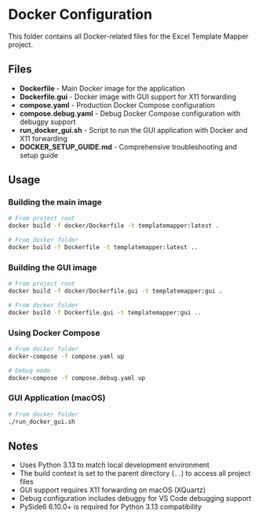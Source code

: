 # Docker Configuration

This folder contains all Docker-related files for the Excel Template Mapper project.

## Files

- **Dockerfile** - Main Docker image for the application
- **Dockerfile.gui** - Docker image with GUI support for X11 forwarding
- **compose.yaml** - Production Docker Compose configuration
- **compose.debug.yaml** - Debug Docker Compose configuration with debugpy support
- **run_docker_gui.sh** - Script to run the GUI application with Docker and X11 forwarding
- **DOCKER_SETUP_GUIDE.md** - Comprehensive troubleshooting and setup guide

## Usage

### Building the main image
```bash
# From project root
docker build -f docker/Dockerfile -t templatemapper:latest .

# From docker folder
docker build -f Dockerfile -t templatemapper:latest ..
```

### Building the GUI image
```bash
# From project root
docker build -f docker/Dockerfile.gui -t templatemapper:gui .

# From docker folder  
docker build -f Dockerfile.gui -t templatemapper:gui ..
```

### Using Docker Compose
```bash
# From docker folder
docker-compose -f compose.yaml up

# Debug mode
docker-compose -f compose.debug.yaml up
```

### GUI Application (macOS)
```bash
# From docker folder
./run_docker_gui.sh
```

## Notes

- Uses Python 3.13 to match local development environment
- The build context is set to the parent directory (`..`) to access all project files
- GUI support requires X11 forwarding on macOS (XQuartz)
- Debug configuration includes debugpy for VS Code debugging support
- PySide6 6.10.0+ is required for Python 3.13 compatibility